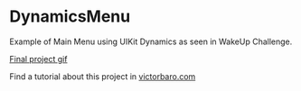 DynamicsMenu
============

Example of Main Menu using UIKit Dynamics as seen in WakeUp Challenge.

[Final project gif](otherFiles/dynamicsMenu.gif)


Find a tutorial about this project in [victorbaro.com](http://victorbaro.com/)